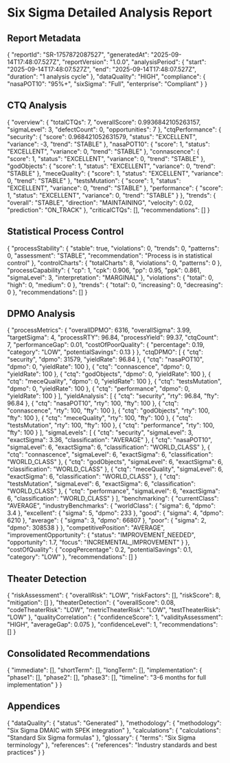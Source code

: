 # Six Sigma Detailed Analysis Report

## Report Metadata
{
  "reportId": "SR-1757872087527",
  "generatedAt": "2025-09-14T17:48:07.527Z",
  "reportVersion": "1.0.0",
  "analysisPeriod": {
    "start": "2025-09-14T17:48:07.527Z",
    "end": "2025-09-14T17:48:07.527Z",
    "duration": "1 analysis cycle"
  },
  "dataQuality": "HIGH",
  "compliance": {
    "nasaPOT10": "95%+",
    "sixSigma": "Full",
    "enterprise": "Compliant"
  }
}

## CTQ Analysis
{
  "overview": {
    "totalCTQs": 7,
    "overallScore": 0.9936842105263157,
    "sigmaLevel": 3,
    "defectCount": 0,
    "opportunities": 7
  },
  "ctqPerformance": {
    "security": {
      "score": 0.968421052631579,
      "status": "EXCELLENT",
      "variance": -3,
      "trend": "STABLE"
    },
    "nasaPOT10": {
      "score": 1,
      "status": "EXCELLENT",
      "variance": 0,
      "trend": "STABLE"
    },
    "connascence": {
      "score": 1,
      "status": "EXCELLENT",
      "variance": 0,
      "trend": "STABLE"
    },
    "godObjects": {
      "score": 1,
      "status": "EXCELLENT",
      "variance": 0,
      "trend": "STABLE"
    },
    "meceQuality": {
      "score": 1,
      "status": "EXCELLENT",
      "variance": 0,
      "trend": "STABLE"
    },
    "testsMutation": {
      "score": 1,
      "status": "EXCELLENT",
      "variance": 0,
      "trend": "STABLE"
    },
    "performance": {
      "score": 1,
      "status": "EXCELLENT",
      "variance": 0,
      "trend": "STABLE"
    }
  },
  "trends": {
    "overall": "STABLE",
    "direction": "MAINTAINING",
    "velocity": 0.02,
    "prediction": "ON_TRACK"
  },
  "criticalCTQs": [],
  "recommendations": []
}

## Statistical Process Control
{
  "processStability": {
    "stable": true,
    "violations": 0,
    "trends": 0,
    "patterns": 0,
    "assessment": "STABLE",
    "recommendation": "Process is in statistical control"
  },
  "controlCharts": {
    "totalCharts": 8,
    "violations": 0,
    "patterns": 0
  },
  "processCapability": {
    "cp": 1,
    "cpk": 0.906,
    "pp": 0.95,
    "ppk": 0.861,
    "sigmaLevel": 3,
    "interpretation": "MARGINAL"
  },
  "violations": {
    "total": 0,
    "high": 0,
    "medium": 0
  },
  "trends": {
    "total": 0,
    "increasing": 0,
    "decreasing": 0
  },
  "recommendations": []
}

## DPMO Analysis
{
  "processMetrics": {
    "overallDPMO": 6316,
    "overallSigma": 3.99,
    "targetSigma": 4,
    "processRTY": 96.84,
    "processYield": 99.37,
    "ctqCount": 7,
    "performanceGap": 0.01,
    "costOfPoorQuality": {
      "percentage": 0.19,
      "category": "LOW",
      "potentialSavings": 0.13
    }
  },
  "ctqDPMO": [
    {
      "ctq": "security",
      "dpmo": 31579,
      "yieldRate": 96.84
    },
    {
      "ctq": "nasaPOT10",
      "dpmo": 0,
      "yieldRate": 100
    },
    {
      "ctq": "connascence",
      "dpmo": 0,
      "yieldRate": 100
    },
    {
      "ctq": "godObjects",
      "dpmo": 0,
      "yieldRate": 100
    },
    {
      "ctq": "meceQuality",
      "dpmo": 0,
      "yieldRate": 100
    },
    {
      "ctq": "testsMutation",
      "dpmo": 0,
      "yieldRate": 100
    },
    {
      "ctq": "performance",
      "dpmo": 0,
      "yieldRate": 100
    }
  ],
  "yieldAnalysis": [
    {
      "ctq": "security",
      "rty": 96.84,
      "fty": 96.84
    },
    {
      "ctq": "nasaPOT10",
      "rty": 100,
      "fty": 100
    },
    {
      "ctq": "connascence",
      "rty": 100,
      "fty": 100
    },
    {
      "ctq": "godObjects",
      "rty": 100,
      "fty": 100
    },
    {
      "ctq": "meceQuality",
      "rty": 100,
      "fty": 100
    },
    {
      "ctq": "testsMutation",
      "rty": 100,
      "fty": 100
    },
    {
      "ctq": "performance",
      "rty": 100,
      "fty": 100
    }
  ],
  "sigmaLevels": [
    {
      "ctq": "security",
      "sigmaLevel": 3,
      "exactSigma": 3.36,
      "classification": "AVERAGE"
    },
    {
      "ctq": "nasaPOT10",
      "sigmaLevel": 6,
      "exactSigma": 6,
      "classification": "WORLD_CLASS"
    },
    {
      "ctq": "connascence",
      "sigmaLevel": 6,
      "exactSigma": 6,
      "classification": "WORLD_CLASS"
    },
    {
      "ctq": "godObjects",
      "sigmaLevel": 6,
      "exactSigma": 6,
      "classification": "WORLD_CLASS"
    },
    {
      "ctq": "meceQuality",
      "sigmaLevel": 6,
      "exactSigma": 6,
      "classification": "WORLD_CLASS"
    },
    {
      "ctq": "testsMutation",
      "sigmaLevel": 6,
      "exactSigma": 6,
      "classification": "WORLD_CLASS"
    },
    {
      "ctq": "performance",
      "sigmaLevel": 6,
      "exactSigma": 6,
      "classification": "WORLD_CLASS"
    }
  ],
  "benchmarking": {
    "currentClass": "AVERAGE",
    "industryBenchmarks": {
      "worldClass": {
        "sigma": 6,
        "dpmo": 3.4
      },
      "excellent": {
        "sigma": 5,
        "dpmo": 233
      },
      "good": {
        "sigma": 4,
        "dpmo": 6210
      },
      "average": {
        "sigma": 3,
        "dpmo": 66807
      },
      "poor": {
        "sigma": 2,
        "dpmo": 308538
      }
    },
    "competitivePosition": "AVERAGE",
    "improvementOpportunity": {
      "status": "IMPROVEMENT_NEEDED",
      "opportunity": 1.7,
      "focus": "INCREMENTAL_IMPROVEMENT"
    }
  },
  "costOfQuality": {
    "copqPercentage": 0.2,
    "potentialSavings": 0.1,
    "category": "LOW"
  },
  "recommendations": []
}

## Theater Detection
{
  "riskAssessment": {
    "overallRisk": "LOW",
    "riskFactors": [],
    "riskScore": 8,
    "mitigation": []
  },
  "theaterDetection": {
    "overallScore": 0.08,
    "codeTheaterRisk": "LOW",
    "metricTheaterRisk": "LOW",
    "testTheaterRisk": "LOW"
  },
  "qualityCorrelation": {
    "confidenceScore": 1,
    "validityAssessment": "HIGH",
    "averageGap": 0.075
  },
  "confidenceLevel": 1,
  "recommendations": []
}

## Consolidated Recommendations
{
  "immediate": [],
  "shortTerm": [],
  "longTerm": [],
  "implementation": {
    "phase1": [],
    "phase2": [],
    "phase3": [],
    "timeline": "3-6 months for full implementation"
  }
}

## Appendices
{
  "dataQuality": {
    "status": "Generated"
  },
  "methodology": {
    "methodology": "Six Sigma DMAIC with SPEK integration"
  },
  "calculations": {
    "calculations": "Standard Six Sigma formulas"
  },
  "glossary": {
    "terms": "Six Sigma terminology"
  },
  "references": {
    "references": "Industry standards and best practices"
  }
}

